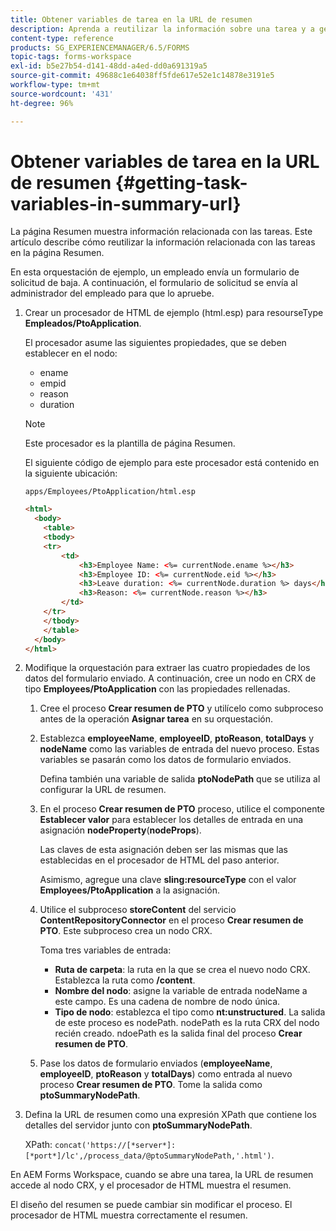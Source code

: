 ```yaml
---
title: Obtener variables de tarea en la URL de resumen
description: Aprenda a reutilizar la información sobre una tarea y a generar una URL de resumen para resumir o describir una tarea.
content-type: reference
products: SG_EXPERIENCEMANAGER/6.5/FORMS
topic-tags: forms-workspace
exl-id: b5e27b54-d141-48dd-a4ed-dd0a691319a5
source-git-commit: 49688c1e64038ff5fde617e52e1c14878e3191e5
workflow-type: tm+mt
source-wordcount: '431'
ht-degree: 96%

---
```


# Obtener variables de tarea en la URL de resumen {#getting-task-variables-in-summary-url}

La página Resumen muestra información relacionada con las tareas. Este artículo describe cómo reutilizar la información relacionada con las tareas en la página Resumen.

En esta orquestación de ejemplo, un empleado envía un formulario de solicitud de baja. A continuación, el formulario de solicitud se envía al administrador del empleado para que lo apruebe.

1. Crear un procesador de HTML de ejemplo (html.esp) para resourseType **Empleados/PtoApplication**.

   El procesador asume las siguientes propiedades, que se deben establecer en el nodo:

   * ename
   * empid
   * reason
   * duration

   >[!NOTE]
   >
   >Este procesador es la plantilla de página Resumen.

   El siguiente código de ejemplo para este procesador está contenido en la siguiente ubicación:

   `apps/Employees/PtoApplication/html.esp`

   ```html
   <html>
     <body>
       <table>
       <tbody>
       <tr>
           <td>
               <h3>Employee Name: <%= currentNode.ename %></h3>
               <h3>Employee ID: <%= currentNode.eid %></h3>
               <h3>Leave duration: <%= currentNode.duration %> days</h3>
               <h3>Reason: <%= currentNode.reason %></h3>
           </td>
       </tr>
       </tbody>
       </table>
     </body>
   </html>
   ```

1. Modifique la orquestación para extraer las cuatro propiedades de los datos del formulario enviado. A continuación, cree un nodo en CRX de tipo **Employees/PtoApplication** con las propiedades rellenadas.

   1. Cree el proceso **Crear resumen de PTO** y utilícelo como subproceso antes de la operación **Asignar tarea** en su orquestación.
   1. Establezca **employeeName**, **employeeID**, **ptoReason**, **totalDays** y **nodeName** como las variables de entrada del nuevo proceso. Estas variables se pasarán como los datos de formulario enviados.

      Defina también una variable de salida **ptoNodePath** que se utiliza al configurar la URL de resumen.

   1. En el proceso **Crear resumen de PTO** proceso, utilice el componente **Establecer valor** para establecer los detalles de entrada en una asignación **nodeProperty**(**nodeProps**).

      Las claves de esta asignación deben ser las mismas que las establecidas en el procesador de HTML del paso anterior.

      Asimismo, agregue una clave **sling:resourceType** con el valor **Employees/PtoApplication** a la asignación.

   1. Utilice el subproceso **storeContent** del servicio **ContentRepositoryConnector** en el proceso **Crear resumen de PTO**. Este subproceso crea un nodo CRX.

      Toma tres variables de entrada:

      * **Ruta de carpeta**: la ruta en la que se crea el nuevo nodo CRX. Establezca la ruta como **/content**.
      * **Nombre del nodo**: asigne la variable de entrada nodeName a este campo. Es una cadena de nombre de nodo única.
      * **Tipo de nodo**: establezca el tipo como **nt:unstructured**. La salida de este proceso es nodePath. nodePath es la ruta CRX del nodo recién creado. ndoePath es la salida final del proceso **Crear resumen de PTO**.

   1. Pase los datos de formulario enviados (**employeeName**, **employeeID**, **ptoReason** y **totalDays**) como entrada al nuevo proceso **Crear resumen de PTO**. Tome la salida como **ptoSummaryNodePath**.

1. Defina la URL de resumen como una expresión XPath que contiene los detalles del servidor junto con **ptoSummaryNodePath**.

   XPath: `concat('https://[*server*]:[*port*]/lc',/process_data/@ptoSummaryNodePath,'.html')`.

En AEM Forms Workspace, cuando se abre una tarea, la URL de resumen accede al nodo CRX, y el procesador de HTML muestra el resumen.

El diseño del resumen se puede cambiar sin modificar el proceso. El procesador de HTML muestra correctamente el resumen.
